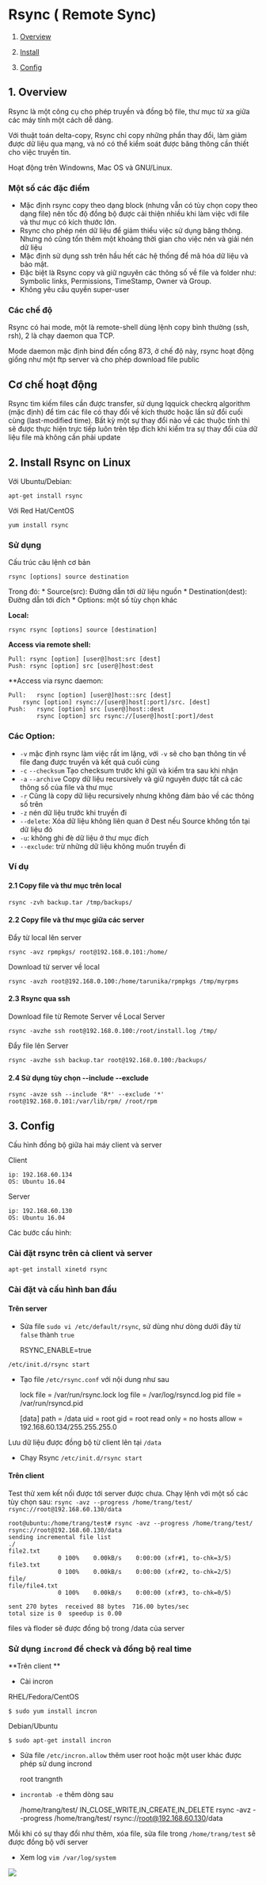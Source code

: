﻿# Rsync ( Remote Sync)

1. [Overview](#overview)

2. [Install](#install)

3. [Config](#config)


<a name=overview></a>
## 1. Overview

Rsync là một công cụ cho phép truyền và đồng bộ file, thư mục từ xa giữa các máy tính một cách dễ dàng.

Với thuật toán delta-copy, Rsync chỉ copy những phần thay đổi, làm giảm được dữ liệu qua mạng, và nó có thể kiểm soát được băng thông cần thiết cho việc truyền tin.

Hoạt động trên Windowns, Mac OS và GNU/Linux.

### Một số các đặc điểm

* Mặc định rsync copy theo dạng block (nhưng vẫn có tùy chọn copy theo dạng file) nên tốc độ đồng bộ được cải thiện nhiều khi làm việc với file và thư mục có kích thước lớn.
* Rsync cho phép nén dữ liệu để giảm thiểu việc sử dụng băng thông. Nhưng nó cũng tốn thêm một khoảng thời gian cho việc nén và giải nén dữ liệu
* Mặc định sử dụng ssh trên hầu hết các hệ thống để mã hóa dữ liệu và bảo mật.
* Đặc biệt là Rsync copy và giữ nguyên các thông số về file và folder như: Symbolic links, Permissions, TimeStamp, Owner và Group.
* Không yêu cầu quyền super-user

### Các chế độ
Rsync có hai mode, một là remote-shell dùng lệnh copy bình thường (ssh, rsh), 2 là chạy daemon qua TCP. 

Mode daemon mặc định bind đến cổng 873, ở chế độ này, rsync hoạt động giống như một ftp server và cho phép download file public

## Cơ chế hoạt động
Rsync tìm kiếm files cần được transfer, sử dụng  lqquick checkrq algorithm (mặc định) để tìm các file có thay đổi về kích thước hoặc lần sử đổi cuối cùng (last-modified time). Bất kỳ một sự thay đổi nào về các thuộc tính thì sẽ được thực hiện trực tiếp luôn trên tệp đích khi kiểm tra sự thay đổi của dữ liệu file mà không cần phải update


<a name=install></a>
## 2. Install Rsync on Linux
Với Ubuntu/Debian: 

	apt-get install rsync

Với Red Hat/CentOS

	yum install rsync

### Sử dụng
Cấu trúc câu lệnh cơ bản

	rsync [options] source destination

Trong đó: 
	* Source(src): Đường dẫn tới dữ liệu nguồn
	* Destination(dest): Đường dẫn tới đích
	* Options: một số tùy chọn khác

**Local:** 
	
	rsync rsync [options] source [destination]

**Access via remote shell:** 

```
Pull: rsync [option] [user@]host:src [dest]
Push: rsync [option] src [user@]host:dest
```

**Access via rsync daemon:

```
Pull:   rsync [option] [user@]host::src [dest]
	rsync [option] rsync://[user@]host[:port]/src. [dest]
Push:   rsync [option] src [user@]host::dest
        rsync [option] src rsync://[user@]host[:port]/dest
```


### Các Option:
* `-v` mặc định rsync làm việc rất im lặng, với `-v` sẽ cho bạn thông tin về file đang được truyền và kết quả cuối cùng
* `-c` `--checksum` Tạo checksum trước khi gửi và kiểm tra sau khi nhận
* `-a` `--archive` Copy dữ liệu recursively và giữ nguyên được tất cả các thông số của file và thư mục
* `-r` Cũng là copy dữ liệu recursively nhưng không đảm bảo về các thông số trên
* `-z` nén dữ liệu trước khi truyền đi
* `--delete`: Xóa dữ liệu không liên quan ở Dest nếu Source không tồn tại dữ liệu đó
* `-u`: không ghi đè dữ liệu ở thư mục đích
* `--exclude`: trừ những dữ liệu không muốn truyền đi

### Ví dụ

#### 2.1 Copy file và thư mục trên local

	rsync -zvh backup.tar /tmp/backups/

#### 2.2 Copy file và thư mục giữa các server

Đẩy từ local lên server

	rsync -avz rpmpkgs/ root@192.168.0.101:/home/

Download từ server về local

	rsync -avzh root@192.168.0.100:/home/tarunika/rpmpkgs /tmp/myrpms

#### 2.3 Rsync qua ssh 

Download file từ Remote Server về Local Server 

	rsync -avzhe ssh root@192.168.0.100:/root/install.log /tmp/

Đẩy file lên Server 
	
	rsync -avzhe ssh backup.tar root@192.168.0.100:/backups/

#### 2.4 Sử dụng tùy chọn --include --exclude 
	
	rsync -avze ssh --include 'R*' --exclude '*' root@192.168.0.101:/var/lib/rpm/ /root/rpm


<a name=config></a>
## 3. Config 
Cấu hình đồng bộ giữa hai máy client và server

Client 
	
	ip: 192.168.60.134
	OS: Ubuntu 16.04

Server
	
	ip: 192.168.60.130
	OS: Ubuntu 16.04

Các bước cấu hình: 

### Cài đặt rsync trên cả client và server
	
	apt-get install xinetd rsync

### Cài đặt và cấu hình ban đầu
#### Trên server
* Sửa file `sudo vi /etc/default/rsync`, sử dùng như dòng dưới đây từ `false` thành `true`

	RSYNC_ENABLE=true


`/etc/init.d/rsync start`

* Tạo file `/etc/rsync.conf` với nội dung như sau

	
	lock file = /var/run/rsync.lock
	log file = /var/log/rsyncd.log
	pid file = /var/run/rsyncd.pid

	[data]
    	    path = /data
    	    uid = root
    	    gid = root
    	    read only = no
    	    hosts allow = 192.168.60.134/255.255.255.0

Lưu dữ liệu được đồng bộ từ client lên tại `/data`

* Chạy Rsync `/etc/init.d/rsync start`

#### Trên client

Test thử xem kết nối được tới server được chưa. Chạy lệnh với một số các tùy chọn sau: `rsync -avz --progress /home/trang/test/ rsync://root@192.168.60.130/data`

	root@ubuntu:/home/trang/test# rsync -avz --progress /home/trang/test/ rsync://root@192.168.60.130/data
	sending incremental file list
	./
	file2.txt
        	      0 100%    0.00kB/s    0:00:00 (xfr#1, to-chk=3/5)
	file3.txt
        	      0 100%    0.00kB/s    0:00:00 (xfr#2, to-chk=2/5)
	file/
	file/file4.txt
        	      0 100%    0.00kB/s    0:00:00 (xfr#3, to-chk=0/5)

	sent 270 bytes  received 88 bytes  716.00 bytes/sec
	total size is 0  speedup is 0.00
	
files và floder sẽ được đồng bộ trong /data của server

### Sử dụng `incrond` để check và đồng bộ real time

**Trên client **

* Cài incron

RHEL/Fedora/CentOS

	$ sudo yum install incron

Debian/Ubuntu

	$ sudo apt-get install incron


* Sửa file `/etc/incron.allow` thêm user root hoặc một user khác được phép sử dung incrond

	root
	trangnth

* `incrontab -e` thêm dòng sau

	/home/trang/test/ IN_CLOSE_WRITE,IN_CREATE,IN_DELETE rsync -avz --progress /home/trang/test/ rsync://root@192.168.60.130/data

Mỗi khi có sự thay đổi như thêm, xóa file, sửa file trong `/home/trang/test` sẽ được đồng bộ với server

* Xem log `vim /var/log/system`

<img src = "1.png">


